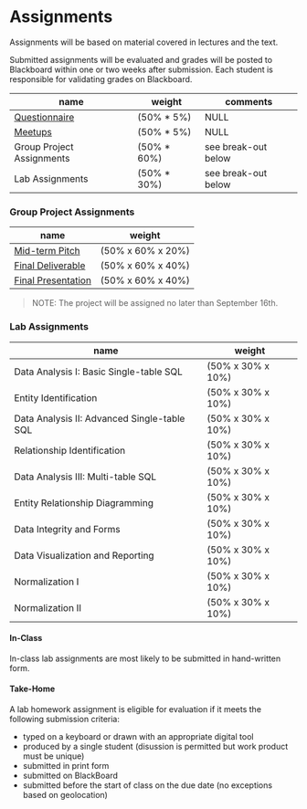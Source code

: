 # Assignments

Assignments will be based on material covered in lectures and the text.

Submitted assignments will be evaluated
 and grades will be posted to Blackboard
 within one or two weeks after submission.
Each student is responsible for validating grades on Blackboard.

name | weight | comments
--- | --- | ---
[Questionnaire](assignments/0-questionnaire.md) | (50% * 5%) | NULL
[Meetups](assignments/1-meetups.md) | (50% * 5%) | NULL
Group Project Assignments | (50% * 60%) | see break-out below
Lab Assignments | (50% * 30%) | see break-out below

### Group Project Assignments

name | weight
--- | --- |
[Mid-term Pitch](assignments/group-project/1-midterm-pitch.md) | (50% x 60% x 20%)
[Final Deliverable](assignments/group-project/2-final-deliverable.md) | (50% x 60% x 40%)
[Final Presentation](assignments/group-project/3-final-presentation.md) | (50% x 60% x 40%)

> NOTE: The project will be assigned no later than September 16th.

### Lab Assignments

name | weight
--- | ---
Data Analysis I: Basic Single-table SQL | (50% x 30% x 10%)
Entity Identification | (50% x 30% x 10%)
Data Analysis II: Advanced Single-table SQL | (50% x 30% x 10%)
Relationship Identification | (50% x 30% x 10%)
Data Analysis III: Multi-table SQL | (50% x 30% x 10%)
Entity Relationship Diagramming | (50% x 30% x 10%)
Data Integrity and Forms | (50% x 30% x 10%)
Data Visualization and Reporting | (50% x 30% x 10%)
Normalization I | (50% x 30% x 10%)
Normalization II | (50% x 30% x 10%)

#### In-Class

In-class lab assignments are most likely to be submitted in hand-written form.

#### Take-Home

A lab homework assignment is eligible for evaluation if it meets the following submission criteria:

 + typed on a keyboard or drawn with an appropriate digital tool
 + produced by a single student (disussion is permitted but work product must be unique)
 + submitted in print form
 + submitted on BlackBoard
 + submitted before the start of class on the due date (no exceptions based on geolocation)
